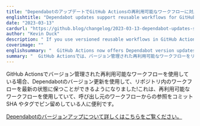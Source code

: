 ```yaml
---
title: "DependabotのアップデートでGitHub Actionsの再利用可能なワークフローに対応"
englishtitle: "Dependabot updates support reusable workflows for GitHub Actions"
date: "2023-03-13"
cardurl: "https://github.blog/changelog/2023-03-13-dependabot-updates-support-reusable-workflows-for-github-actions"
author: "Kevin Duck"
description: " If you use versioned reusable workflows in GitHub Actions, you can now use Dependabot version updates to keep those workflows up-to-date in your repositories! This is useful for anyone using reusable workflows and pinning references to them from the caller workflow, either by commit SHA or by tag.  Read more about Dependabot version updates here  "
coverimage: ""
englishsummary: "  GitHub Actions now offers Dependabot version updates to keep versioned reusable workflows up-to-date in repositories."
summary: "  GitHub Actionsでは、バージョン管理された再利用可能なワークフローをリポジトリで最新の状態に保つために、Dependabotのバージョン更新が可能になりました。"
---
```


<p>GitHub Actionsでバージョン管理された再利用可能なワークフローを使用している場合、Dependabotのバージョン更新を使用して、リポジトリ内のワークフローを最新の状態に保つことができるようになりました!これは、再利用可能なワークフローを使用していて、呼び出し元のワークフローからの参照をコミット SHA やタグでピン留めしている人に便利です。</p>
<p><a href="https://docs.github.com/en/code-security/dependabot/dependabot-version-updates/about-dependabot-version-updates">Dependabotのバージョンアップについて詳しくはこちらをご覧ください。</a></p>


